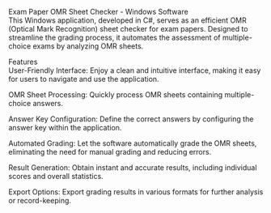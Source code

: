 Exam Paper OMR Sheet Checker - Windows Software</br>
This Windows application, developed in C#, serves as an efficient OMR (Optical Mark Recognition) sheet checker for exam papers. Designed to streamline the grading process, it automates the assessment of multiple-choice exams by analyzing OMR sheets.

Features</br>
User-Friendly Interface: Enjoy a clean and intuitive interface, making it easy for users to navigate and use the application.

OMR Sheet Processing: Quickly process OMR sheets containing multiple-choice answers.

Answer Key Configuration: Define the correct answers by configuring the answer key within the application.

Automated Grading: Let the software automatically grade the OMR sheets, eliminating the need for manual grading and reducing errors.

Result Generation: Obtain instant and accurate results, including individual scores and overall statistics.

Export Options: Export grading results in various formats for further analysis or record-keeping.
